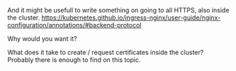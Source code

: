 And it might be usefull to write something on going to all HTTPS, also inside the cluster.
https://kubernetes.github.io/ingress-nginx/user-guide/nginx-configuration/annotations/#backend-protocol

Why would you want it?

What does it take to create / request certificates inside the cluster? Probably there is enough to find on this topic.

